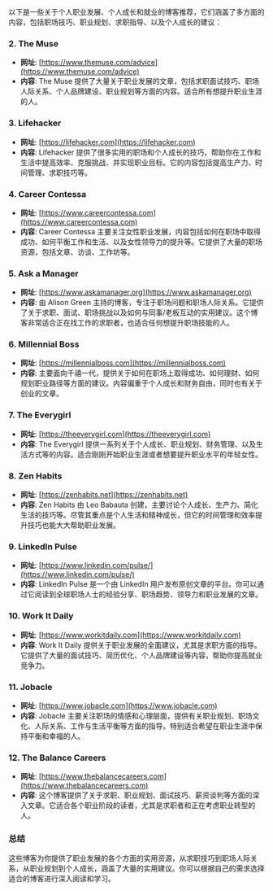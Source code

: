  
以下是一些关于个人职业发展、个人成长和就业的博客推荐，它们涵盖了多方面的内容，包括职场技巧、职业规划、求职指导、以及个人成长的建议：


### 2. **The Muse**
   - **网址**: [https://www.themuse.com/advice](https://www.themuse.com/advice)
   - **内容**: The Muse 提供了大量关于职业发展的文章，包括求职面试技巧、职场人际关系、个人品牌建设、职业规划等方面的内容。适合所有想提升职业生涯的人。

### 3. **Lifehacker**
   - **网址**: [https://lifehacker.com](https://lifehacker.com)
   - **内容**: Lifehacker 提供了很多实用的职场和个人成长的技巧，帮助你在工作和生活中提高效率、克服挑战、并实现职业目标。它的内容包括提高生产力、时间管理、求职技巧等。

### 4. **Career Contessa**
   - **网址**: [https://www.careercontessa.com](https://www.careercontessa.com)
   - **内容**: Career Contessa 主要关注女性职业发展，内容包括如何在职场中取得成功、如何平衡工作和生活、以及女性领导力的提升等。它提供了大量的职场资源，包括文章、访谈、工作坊等。

### 5. **Ask a Manager**
   - **网址**: [https://www.askamanager.org](https://www.askamanager.org)
   - **内容**: 由 Alison Green 主持的博客，专注于职场问题和职场人际关系。它提供了关于求职、面试、职场挑战以及如何与同事/老板互动的实用建议。这个博客非常适合正在找工作的求职者，也适合任何想提升职场技能的人。

### 6. **Millennial Boss**
   - **网址**: [https://millennialboss.com](https://millennialboss.com)
   - **内容**: 主要面向千禧一代，提供关于如何在职场上取得成功、如何理财、如何规划职业路径等方面的建议。内容偏重于个人成长和财务自由，同时也有关于创业的文章。

### 7. **The Everygirl**
   - **网址**: [https://theeverygirl.com](https://theeverygirl.com)
   - **内容**: The Everygirl 提供一系列关于个人成长、职业规划、财务管理、以及生活方式等的内容。适合刚刚开始职业生涯或者想要提升职业水平的年轻女性。

### 8. **Zen Habits**
   - **网址**: [https://zenhabits.net](https://zenhabits.net)
   - **内容**: Zen Habits 由 Leo Babauta 创建，主要讨论个人成长、生产力、简化生活的技巧等。尽管其重点是个人生活和精神成长，但它的时间管理和效率提升技巧也能大大帮助职业发展。

### 9. **LinkedIn Pulse**
   - **网址**: [https://www.linkedin.com/pulse/](https://www.linkedin.com/pulse/)
   - **内容**: LinkedIn Pulse 是一个由 LinkedIn 用户发布原创文章的平台。你可以通过它阅读到全球职场人士的经验分享、职场趋势、领导力和职业发展的文章。

### 10. **Work It Daily**
   - **网址**: [https://www.workitdaily.com](https://www.workitdaily.com)
   - **内容**: Work It Daily 提供关于职业发展的全面建议，尤其是求职方面的指导。它提供了大量的面试技巧、简历优化、个人品牌建设等内容，帮助你提高就业竞争力。

### 11. **Jobacle**
   - **网址**: [https://www.jobacle.com](https://www.jobacle.com)
   - **内容**: Jobacle 主要关注职场的情感和心理层面，提供有关职业规划、职场文化、人际关系、工作与生活平衡等方面的指导。特别适合希望在职业生涯中保持平衡和幸福的人。

### 12. **The Balance Careers**
   - **网址**: [https://www.thebalancecareers.com](https://www.thebalancecareers.com)
   - **内容**: 这个博客提供了关于求职、职业规划、面试技巧、薪资谈判等方面的深入文章。它适合各个职业阶段的读者，尤其是求职者和正在考虑职业转型的人。

### 总结
这些博客为你提供了职业发展的各个方面的实用资源，从求职技巧到职场人际关系，从职业规划到个人成长，涵盖了大量的实用建议。你可以根据自己的需求选择适合的博客进行深入阅读和学习。